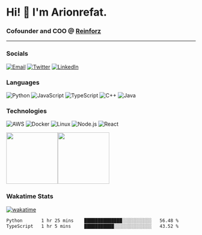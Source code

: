 # Hi! 👋 I'm Arionrefat.
### Cofounder and COO @ [Reinforz](https://github.com/Reinforz)
--- 

### Socials

<a href="mailto:gazirefatul@gmail.com"><img alt="Email" src="https://img.shields.io/badge/Gmail-gazirefatul@gmail.com-red?style=flat&logo=gmail"></a>
<a href="https://twitter.com/refatul_arion"><img alt="Twitter" src="https://img.shields.io/badge/Twitter-Arionrefat-blue?style=flat&logo=twitter"></a>
<a href="https://www.linkedin.com/in/g-m-refatul-islam-a30a65178/"><img alt="LinkedIn" src="https://img.shields.io/badge/LinkedIn-arionrefat-blue?style=flat&logo=linkedin"></a>

### Languages

![Python](https://img.shields.io/badge/-Python-000?&logo=Python)
![JavaScript](https://img.shields.io/badge/-JavaScript-000?&logo=JavaScript)
![TypeScript](https://img.shields.io/badge/-TypeScript-000?&logo=TypeScript)
![C++](https://img.shields.io/badge/-C++-000?&logo=c%2b%2b&logoColor=00599C)
![Java](https://img.shields.io/badge/-Java-000?&logo=Java&logoColor=007396)

### Technologies

![AWS](https://img.shields.io/badge/-AWS-000?&logo=Amazon-AWS&logoColor=F90)
![Docker](https://img.shields.io/badge/-Docker-000?&logo=Docker)
![Linux](https://img.shields.io/badge/-Linux-000?&logo=Linux)
![Node.js](https://img.shields.io/badge/-Node.js-000?&logo=node.js)
![React](https://img.shields.io/badge/-React-000?&logo=React)

<a href="https://www.github.com/arionrefat"><img height="137px" src="https://github-readme-stats.vercel.app/api?username=arionrefat&hide_title=true&hide_border=true&show_icons=true&include_all_commits=true&count_private=true&line_height=21&text_color=000&icon_color=000&bg_color=0,ea6161,ffc64d,fffc4d,52fa5a&theme=graywhite" /><!-- wi*quL3fcV --><img height="137px" src="https://github-readme-stats.vercel.app/api/top-langs/?username=arionrefat&hide=html&hide_title=true&hide_border=true&layout=compact&langs_count=6&exclude_repo=comp426,Redventures-Movie-Quotes&text_color=000&icon_color=fff&bg_color=0,52fa5a,4dfcff,c64dff&theme=graywhite" /></a>

### Wakatime Stats

[![wakatime](https://wakatime.com/badge/user/976084eb-47cd-4c8d-9ef4-05c8a432764b.svg)](https://wakatime.com/@976084eb-47cd-4c8d-9ef4-05c8a432764b)

<!--START_SECTION:waka-->

```txt
Python       1 hr 25 mins    ██████████████░░░░░░░░░░░   56.48 %
TypeScript   1 hr 5 mins     ███████████░░░░░░░░░░░░░░   43.52 %
```

<!--END_SECTION:waka-->

